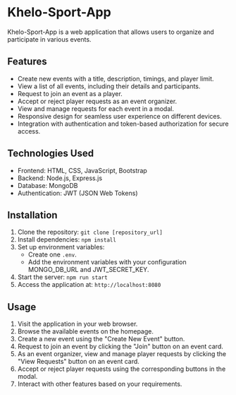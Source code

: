 # Khelo-Sport-App

Khelo-Sport-App is a web application that allows users to organize and participate in various events.

## Features

- Create new events with a title, description, timings, and player limit.
- View a list of all events, including their details and participants.
- Request to join an event as a player.
- Accept or reject player requests as an event organizer.
- View and manage requests for each event in a modal.
- Responsive design for seamless user experience on different devices.
- Integration with authentication and token-based authorization for secure access.

## Technologies Used

- Frontend: HTML, CSS, JavaScript, Bootstrap
- Backend: Node.js, Express.js
- Database: MongoDB
- Authentication: JWT (JSON Web Tokens)

## Installation

1. Clone the repository: `git clone [repository_url]`
2. Install dependencies: `npm install`
3. Set up environment variables:
   - Create one `.env`.
   - Add the environment variables with your configuration MONGO_DB_URL and JWT_SECRET_KEY.
4. Start the server: `npm run start`
5. Access the application at: `http://localhost:8080`

## Usage

1. Visit the application in your web browser.
2. Browse the available events on the homepage.
3. Create a new event using the "Create New Event" button.
4. Request to join an event by clicking the "Join" button on an event card.
5. As an event organizer, view and manage player requests by clicking the "View Requests" button on an event card.
6. Accept or reject player requests using the corresponding buttons in the modal.
7. Interact with other features based on your requirements.


